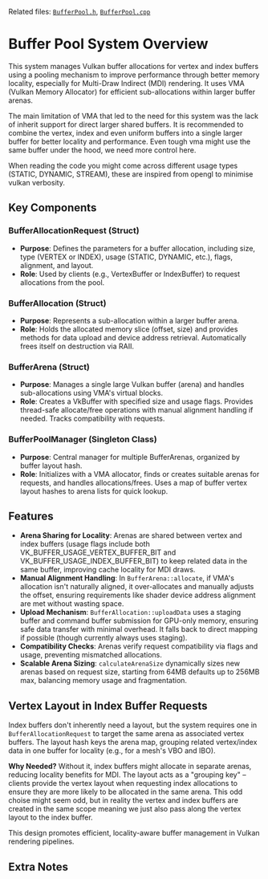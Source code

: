 Related files: [`BufferPool.h`](./BufferPool.h), [`BufferPool.cpp`](./BufferPool.cpp)

# Buffer Pool System Overview

This system manages Vulkan buffer allocations for vertex and index buffers using a pooling mechanism to improve performance through better memory locality, especially for Multi-Draw Indirect (MDI) rendering. It uses VMA (Vulkan Memory Allocator) for efficient sub-allocations within larger buffer arenas.

The main limitation of VMA that led to the need for this system was the lack of inherit support for direct larger shared buffers. It is recommended to combine the vertex, index and even uniform buffers into a single larger buffer for better locality and performance. Even tough vma might use the same buffer under the hood, we need more control here.

When reading the code you might come across different usage types (STATIC, DYNAMIC, STREAM), these are inspired from opengl to minimise vulkan verbosity.

## Key Components

### BufferAllocationRequest (Struct)
- **Purpose**: Defines the parameters for a buffer allocation, including size, type (VERTEX or INDEX), usage (STATIC, DYNAMIC, etc.), flags, alignment, and layout.
- **Role**: Used by clients (e.g., VertexBuffer or IndexBuffer) to request allocations from the pool.

### BufferAllocation (Struct)
- **Purpose**: Represents a sub-allocation within a larger buffer arena.
- **Role**: Holds the allocated memory slice (offset, size) and provides methods for data upload and device address retrieval. Automatically frees itself on destruction via RAII.

### BufferArena (Struct)
- **Purpose**: Manages a single large Vulkan buffer (arena) and handles sub-allocations using VMA's virtual blocks.
- **Role**: Creates a VkBuffer with specified size and usage flags. Provides thread-safe allocate/free operations with manual alignment handling if needed. Tracks compatibility with requests.

### BufferPoolManager (Singleton Class)
- **Purpose**: Central manager for multiple BufferArenas, organized by buffer layout hash.
- **Role**: Initializes with a VMA allocator, finds or creates suitable arenas for requests, and handles allocations/frees. Uses a map of buffer vertex layout hashes to arena lists for quick lookup.

## Features
- **Arena Sharing for Locality**: Arenas are shared between vertex and index buffers (usage flags include both VK_BUFFER_USAGE_VERTEX_BUFFER_BIT and VK_BUFFER_USAGE_INDEX_BUFFER_BIT) to keep related data in the same buffer, improving cache locality for MDI draws.
- **Manual Alignment Handling**: In `BufferArena::allocate`, if VMA's allocation isn't naturally aligned, it over-allocates and manually adjusts the offset, ensuring requirements like shader device address alignment are met without wasting space.
- **Upload Mechanism**: `BufferAllocation::uploadData` uses a staging buffer and command buffer submission for GPU-only memory, ensuring safe data transfer with minimal overhead. It falls back to direct mapping if possible (though currently always uses staging).
- **Compatibility Checks**: Arenas verify request compatibility via flags and usage, preventing mismatched allocations.
- **Scalable Arena Sizing**: `calculateArenaSize` dynamically sizes new arenas based on request size, starting from 64MB defaults up to 256MB max, balancing memory usage and fragmentation.

## Vertex Layout in Index Buffer Requests
Index buffers don't inherently need a layout, but the system requires one in `BufferAllocationRequest` to target the same arena as associated vertex buffers. The layout hash keys the arena map, grouping related vertex/index data in one buffer for locality (e.g., for a mesh's VBO and IBO). 

**Why Needed?** Without it, index buffers might allocate in separate arenas, reducing locality benefits for MDI. The layout acts as a "grouping key" – clients provide the vertex layout when requesting index allocations to ensure they are more likely to be allocated in the same arena. This odd choise might seem odd, but in reality the vertex and index buffers are created in the same scope meaning we just also pass along the vertex layout to the index buffer.

This design promotes efficient, locality-aware buffer management in Vulkan rendering pipelines.


## Extra Notes

